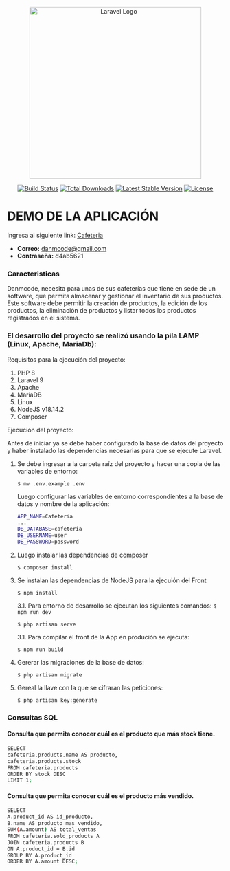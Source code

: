 <p align="center"><a href="https://laravel.com" target="_blank"><img src="https://raw.githubusercontent.com/laravel/art/master/logo-lockup/5%20SVG/2%20CMYK/1%20Full%20Color/laravel-logolockup-cmyk-red.svg" width="400" alt="Laravel Logo"></a></p>

<p align="center">
<a href="https://github.com/laravel/framework/actions"><img src="https://github.com/laravel/framework/workflows/tests/badge.svg" alt="Build Status"></a>
<a href="https://packagist.org/packages/laravel/framework"><img src="https://img.shields.io/packagist/dt/laravel/framework" alt="Total Downloads"></a>
<a href="https://packagist.org/packages/laravel/framework"><img src="https://img.shields.io/packagist/v/laravel/framework" alt="Latest Stable Version"></a>
<a href="https://packagist.org/packages/laravel/framework"><img src="https://img.shields.io/packagist/l/laravel/framework" alt="License"></a>
</p>

# DEMO DE LA APLICACIÓN
Ingresa al siguiente link: [Cafeteria](http://67.207.82.186/ "Cafeteria")

- **Correo:** danmcode@gmail.com 
- **Contraseña:** d4ab5621

### Caracteristicas
Danmcode, necesita para unas de sus cafeterías que tiene en sede de un software, que permita almacenar y gestionar el inventario de sus productos. Este software debe permitir la creación de productos, la edición de los productos, la eliminación de productos y listar todos los productos registrados en el sistema.

### El desarrollo del proyecto se realizó usando la pila LAMP (Linux, Apache, MariaDb):

Requisitos para la ejecución del proyecto:
1. PHP 8
2. Laravel 9
3. Apache
4. MariaDB
5. Linux
6. NodeJS v18.14.2
7. Composer

Ejecución del proyecto:

Antes de iniciar ya se debe haber configurado la base de datos del proyecto y haber instalado las dependencias necesarias para que se ejecute Laravel.

1. Se debe ingresar a la carpeta raíz del proyecto y hacer una copia de las variables de entorno:

	`$ mv .env.example .env`

	Luego configurar las variables de entorno correspondientes a la base de datos y nombre de la aplicación:
	
	```bash
	APP_NAME=Cafeteria
	...
	DB_DATABASE=cafeteria
	DB_USERNAME=user
	DB_PASSWORD=password
	```
2. Luego instalar las dependencias de composer

	`$ composer install`

3. Se instalan las dependencias de NodeJS para la ejecuión del Front

	`$ npm install`
	
	3.1. Para entorno de desarrollo se ejecutan los siguientes comandos:
	`$ npm run dev`
	
	`$ php artisan serve`
	
	 3.1. Para compilar el front de la App en produción se ejecuta:
	 
	`$ npm run build`
	
4. Gererar las migraciones de la base de datos: 

	`$ php artisan migrate`
	
5. Gereal la llave con la que se cifraran las peticiones: 

	`$ php artisan key:generate`

### Consultas SQL
#### Consulta que permita conocer cuál es el producto que más stock tiene.
```bash
SELECT 
cafeteria.products.name AS producto,
cafeteria.products.stock
FROM cafeteria.products
ORDER BY stock DESC
LIMIT 1;
```

#### Consulta que permita conocer cuál es el producto más vendido.
```bash
SELECT 
A.product_id AS id_producto,
B.name AS producto_mas_vendido,
SUM(A.amount) AS total_ventas
FROM cafeteria.sold_products A
JOIN cafeteria.products B
ON A.product_id = B.id
GROUP BY A.product_id
ORDER BY A.amount DESC;
```